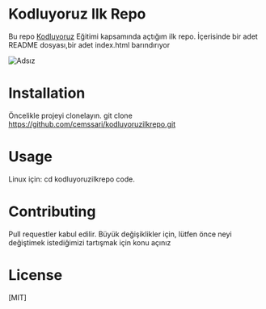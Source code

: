 # Kodluyoruz Ilk Repo
Bu repo [Kodluyoruz](https://www.kodluyoruz.org/) Eğitimi kapsamında açtığım ilk repo. İçerisinde bir adet README dosyası,bir adet index.html barındırıyor

![Adsız](https://user-images.githubusercontent.com/111693071/186965693-c51e27d3-0991-4c7c-901a-306aebda42e7.png)

# Installation
Öncelikle projeyi clonelayın.
git clone https://github.com/cemssari/kodluyoruzilkrepo.git

# Usage
Linux için:
cd kodluyoruzilkrepo
code.

# Contributing
Pull requestler kabul edilir. Büyük değişiklikler için, lütfen önce neyi değiştimek istediğimizi tartışmak için konu açınız

# License 
[MIT]